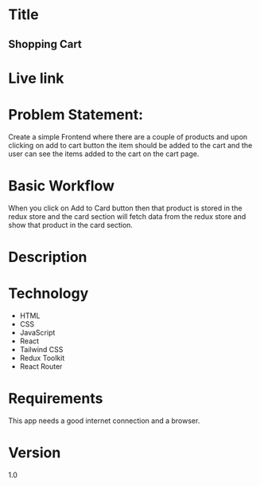 # Title
##  Shopping Cart

# Live link


# Problem Statement:
Create a simple Frontend where there are a couple of products and upon clicking on add to cart button the item should be added to the cart and the user can see the items added to the cart on the cart page.

#  Basic Workflow
When you click on Add to Card button then that product is stored in the redux store and the card section will fetch data from the redux store and show that product in the card section.


# Description

# Technology
- HTML
- CSS
- JavaScript
- React
- Tailwind CSS
- Redux Toolkit
- React Router

# Requirements
This app needs a good internet connection and a browser.

# Version
1.0

